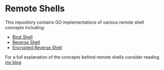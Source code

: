 # Remote Shells

This repository contains GO implementations of various remote shell concepts including:

- [Bind Shell](https://github.com/TomTietz/shells/blob/main/bindshell.go)
- [Reverse Shell](https://github.com/TomTietz/shells/blob/main/revshell.go)
- [Encrypted Reverse Shell](https://github.com/TomTietz/shells/blob/main/encrevshell.go)

For a full explanation of the concepts behind remote shells consider reading [my blog](https://tomtietz.github.io/blog/2023/03/07/remote-shells.html)
